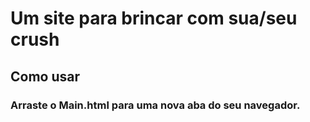 # Um site para brincar com sua/seu crush
## Como usar
### Arraste o Main.html para uma nova aba do seu navegador.
